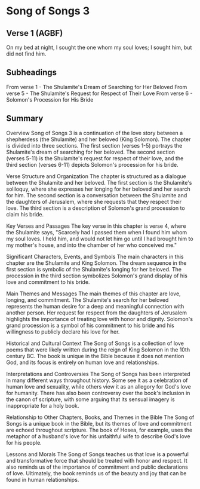 # Song of Songs 3

## Verse 1 (AGBF)

On my bed at night, I sought the one whom my soul loves; I sought him, but did not find him.

## Subheadings

From verse 1 - The Shulamite's Dream of Searching for Her Beloved
From verse 5 - The Shulamite's Request for Respect of Their Love
From verse 6 - Solomon's Procession for His Bride

## Summary

Overview
Song of Songs 3 is a continuation of the love story between a shepherdess (the Shulamite) and her beloved (King Solomon). The chapter is divided into three sections. The first section (verses 1-5) portrays the Shulamite's dream of searching for her beloved. The second section (verses 5-11) is the Shulamite's request for respect of their love, and the third section (verses 6-11) depicts Solomon's procession for his bride.

Verse Structure and Organization
The chapter is structured as a dialogue between the Shulamite and her beloved. The first section is the Shulamite's soliloquy, where she expresses her longing for her beloved and her search for him. The second section is a conversation between the Shulamite and the daughters of Jerusalem, where she requests that they respect their love. The third section is a description of Solomon's grand procession to claim his bride.

Key Verses and Passages
The key verse in this chapter is verse 4, where the Shulamite says, "Scarcely had I passed them when I found him whom my soul loves. I held him, and would not let him go until I had brought him to my mother's house, and into the chamber of her who conceived me."

Significant Characters, Events, and Symbols
The main characters in this chapter are the Shulamite and King Solomon. The dream sequence in the first section is symbolic of the Shulamite's longing for her beloved. The procession in the third section symbolizes Solomon's grand display of his love and commitment to his bride.

Main Themes and Messages
The main themes of this chapter are love, longing, and commitment. The Shulamite's search for her beloved represents the human desire for a deep and meaningful connection with another person. Her request for respect from the daughters of Jerusalem highlights the importance of treating love with honor and dignity. Solomon's grand procession is a symbol of his commitment to his bride and his willingness to publicly declare his love for her.

Historical and Cultural Context
The Song of Songs is a collection of love poems that were likely written during the reign of King Solomon in the 10th century BC. The book is unique in the Bible because it does not mention God, and its focus is entirely on human love and relationships.

Interpretations and Controversies
The Song of Songs has been interpreted in many different ways throughout history. Some see it as a celebration of human love and sexuality, while others view it as an allegory for God's love for humanity. There has also been controversy over the book's inclusion in the canon of scripture, with some arguing that its sensual imagery is inappropriate for a holy book.

Relationship to Other Chapters, Books, and Themes in the Bible
The Song of Songs is a unique book in the Bible, but its themes of love and commitment are echoed throughout scripture. The book of Hosea, for example, uses the metaphor of a husband's love for his unfaithful wife to describe God's love for his people.

Lessons and Morals
The Song of Songs teaches us that love is a powerful and transformative force that should be treated with honor and respect. It also reminds us of the importance of commitment and public declarations of love. Ultimately, the book reminds us of the beauty and joy that can be found in human relationships.
